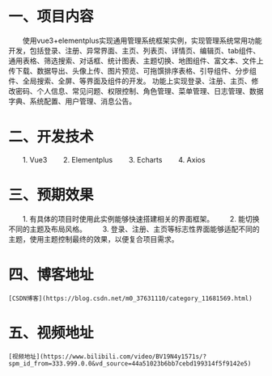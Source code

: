 # 一、项目内容
  使用vue3+elementplus实现通用管理系统框架实例，实现管理系统常用功能开发，包括登录、注册、异常界面、主页、列表页、详情页、编辑页、tab组件、通用表格、筛选搜索、对话框、统计图表、主题切换、地图组件、富文本、文件上传下载、数据导出、头像上传、图片预览、可拖馔排序表格、引导组件、分步组件、全局搜索、全屏、等界面及组件的开发。
功能上实现登录、注册、主页、修改密码、个人信息、常见问题、权限控制、角色管理、菜单管理、日志管理、数据字典、系统配置、用户管理、消息公告。

# 二、开发技术
  1. Vue3
  2. Elementplus
  3. Echarts
  4. Axios

# 三、预期效果
  1. 有具体的项目时使用此实例能够快速搭建相关的界面框架。
  2. 能切换不同的主题及布局风格。
  3. 登录、注册、主页等标志性界面能够适配不同的主题，使用主题控制最终的效果，以便复合项目需求。

# 四、博客地址

    [CSDN博客](https://blog.csdn.net/m0_37631110/category_11681569.html)

# 五、视频地址

    [视频地址](https://www.bilibili.com/video/BV19N4y1571s/?spm_id_from=333.999.0.0&vd_source=44a51023b6bb7cebd199314f5f9142e5)
